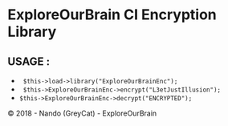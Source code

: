 # ExploreOurBrain CI Encryption Library

## USAGE :
- ``` $this->load->library("ExploreOurBrainEnc");```
- ``` $this->ExploreOurBrainEnc->encrypt("L3etJustIllusion");```
- ```$this->ExploreOurBrainEnc->decrypt("ENCRYPTED");```

© 2018 - Nando (GreyCat) - ExploreOurBrain
